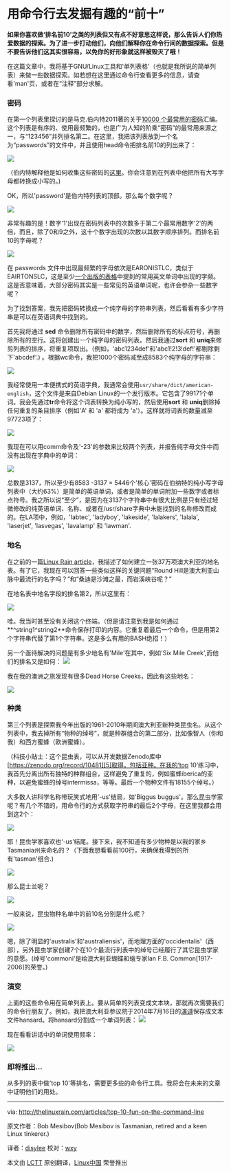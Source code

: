 用命令行去发掘有趣的“前十”
================================================================================

**如果你喜欢做‘排名前10’之类的列表但又有点不好意思这样说，那么告诉人们你热爱数据的探索。为了进一步打动他们，向他们解释你在命令行间的数据探索。但是不要告诉他们这其实很容易，以免你的好形象就这样被毁灭了哦！**

在这篇文章中，我将基于GNU/Linux工具和'单列表格'（也就是我所说的简单列表）来做一些数据探索。如若想在这里通过命令行查看更多的信息，请查看'man'页，或者在“注释”部分求解。

### 密码 ###

在第一个列表里探讨的是马克.伯内特2011著的关于[10000 个最常用的密码][1]汇编。这个列表是有序的、使用最频繁的，也是广为人知的阶乘“密码”的最常用来源之一，与“123456”并列排名第二。在这里，我把该列表放到一个名为“passwords”的文件中，并且使用head命令把排名前10的列出来了：

![](http://thelinuxrain.com/content/01-articles/67-top-10-fun-on-the-command-line/1.png)

（伯内特解释他是如何收集这些密码的[这里][2]。你会注意到在列表中他把所有大写字母都转换成小写的。)

OK，所以'password'是伯内特列表的顶部。那么每个数字呢？

![](http://thelinuxrain.com/content/01-articles/67-top-10-fun-on-the-command-line/2.png)

非常有趣的是！数字'1'出现在密码列表中的次数多于第二个最常用数字'2'的两倍，而且，除了0和9之外，这十个数字出现的次数以其数字顺序排列。而排名前10的字母呢？

![](http://thelinuxrain.com/content/01-articles/67-top-10-fun-on-the-command-line/3.png)

在 passwords 文件中出现最频繁的字母依次是EARONISTLC，类似于EAIRTONSLC，这是至少[一个出版的表格][3]中提到的常用英文单词中出现的字频。这是否意味着，大部分密码其实是一些常见的英语单词呢，也许会参杂一些数字呢？

为了找到答案，我先把密码转换成一个纯字母的字符串列表，然后看看有多少字符串是可以在英语词典中找到的。

首先我将通过 **sed** 命令删除所有密码中的数字，然后删除所有的标点符号，再删除所有的空行。这将创建出一个纯字母的密码列表。然后我通过**sort** 和 **uniq**来修剪列表的排序，将重复项取出。（例如，'abc1234def'和'abc1!2!3!def!'都剔除剩下'abcdef'.) 。根据wc命令，我把1000个密码减至成8583个纯字母的字符串：

![](http://thelinuxrain.com/content/01-articles/67-top-10-fun-on-the-command-line/4.png)

我经常使用一本便携式的英语字典，我通常会使用`usr/share/dict/american-english`，这个文件是来自Debian Linux的一个发行版本。它包含了99171个单词。我会先通过**tr**命令将这个词表转换为纯小写的，然后使用**sort** 和 **uniq**删除掉任何重复的条目排序（例如'A' 和 'a' 都将成为 'a'）。这样就将词表的数量减至97723项了：

![](http://thelinuxrain.com/content/01-articles/67-top-10-fun-on-the-command-line/5.png)

我现在可以用comm命令及'-23'的参数来比较两个列表，并报告纯字母文件中而没有出现在字典中的单词：

![](http://thelinuxrain.com/content/01-articles/67-top-10-fun-on-the-command-line/6.png)

总数是3137，所以至少有8583 -3137 = 5446个'核心'密码在伯纳特的纯小写字母列表中（大约63%）是简单的英语单词，或者是简单的单词附加一些数字或者标点符号。我之所以说“至少”，是因为在3137个字符串中有很大比例是只有经过轻微修改的纯英语单词、名称、或者在/usr/share字典中未能找到的名称修改而成的。在LA项中，例如，'labtec', 'ladyboy', 'lakeside', 'lalakers', 'lalala', 'laserjet', 'lasvegas', 'lavalamp' 和 'lawman'.

### 地名 ###

在之前的一篇[Linux Rain article][4]，我描述了如何建立一张37万项澳大利亚的地名表。有了它，我现在可以回答一些类似这样的关键问题“Round Hill是澳大利亚山脉中最流行的名字吗？”和“桑迪是沙滩之最，而岩溪峡谷呢？”

在地名表中地名字段的排名第2，所以这里有：

![](http://thelinuxrain.com/content/01-articles/67-top-10-fun-on-the-command-line/7.png)

哇。我当时甚至没有关闭这个终端。（但是请注意到我是如何通过**\^string1\^string2**命令保存打印的内容。它重复着最后一个命令，但是用第2个字符串代替了第1个字符串。这是多么有用的BASH绝招！）

另一个亟待解决的问题是有多少地名有'Mile'在其中，例如'Six Mile Creek',而他们的排名又是如何：
![](http://thelinuxrain.com/content/01-articles/67-top-10-fun-on-the-command-line/8.png)

我在我的澳洲之旅发现有很多Dead Horse Creeks，因此有这些地名：

![](http://thelinuxrain.com/content/01-articles/67-top-10-fun-on-the-command-line/9.png)


### 种类 ###

第三个列表是探索我今年出版的1961-2010年期间澳大利亚新种类昆虫名。从这个列表中，我去掉所有“物种的绰号”，就是种群组合的第二部分，比如像智人（你和我）和西方蜜蜂（欧洲蜜蜂）。

（科技小贴士：这个昆虫表，可以从开发数据Zenodo库中[https://zenodo.org/record/10481][5]取得，包括亚种。在我的‘top 10’练习中，我首先分离出所有独特的种群组合，这样避免了重复的，例如蜜蜂iberica的亚种，以避免蜜蜂的绰号intermissa，等等。最后一个物种文件有18155个绰号。）

大多数人讲科学名称带玩笑式地用'-us'结局，如'Biggus buggus'。那么昆虫学家呢？有几个不错的，用命令行的方式获取字符串的最后2个字母，在这里我都会用到这2个：

![](http://thelinuxrain.com/content/01-articles/67-top-10-fun-on-the-command-line/10.png)

耶！昆虫学家喜欢也‘-us’结尾。接下来，我不知道有多少物种是以我的家乡Tasmania州来命名的？（下面我想看看前100行，来确保我得到的所有'tasman'组合.)

![](http://thelinuxrain.com/content/01-articles/67-top-10-fun-on-the-command-line/11.png)

那么昆士兰呢？

![](http://thelinuxrain.com/content/01-articles/67-top-10-fun-on-the-command-line/12.png)

一般来说，昆虫物种名单中的前10名分别是什么呢？

![](http://thelinuxrain.com/content/01-articles/67-top-10-fun-on-the-command-line/13.png)

嗯，除了明显的'australis'和'australiensis'，而地理方面的'occidentalis'（西部），另外昆虫学家创建7个在10个最流行列表中的绰号已经履行了其它昆虫学家的意愿。(绰号'commoni'是给澳大利亚蝴蝶和蛾专家Ian F.B. Common[1917-2006]的荣誉。)

### 演变 ###

上面的这些命令用在简单列表上。要从简单的列表变成文本块，那就再次需要我们的命令行朋友了。例如，我把澳大利亚参议院于2014年7月16日的[演讲][6]保存成文本文件hansard。将hansard分割成一个单词列表：
![](http://thelinuxrain.com/content/01-articles/67-top-10-fun-on-the-command-line/14.png)


现在看看讲话中的单词使用频率：

![](http://thelinuxrain.com/content/01-articles/67-top-10-fun-on-the-command-line/15.png)

### 即将推出... ###

从多列的表中做'top 10'等排名，需要更多些的命令行工具。我将会在未来的文章中证明他们的用处。


--------------------------------------------------------------------------------

via: http://thelinuxrain.com/articles/top-10-fun-on-the-command-line

原文作者：Bob Mesibov(Bob Mesibov is Tasmanian, retired and a keen Linux tinkerer.)

译者：[disylee](https://github.com/译者ID) 校对：[wxy](https://github.com/wxy)

本文由 [LCTT](https://github.com/LCTT/TranslateProject) 原创翻译，[Linux中国](http://linux.cn/) 荣誉推出

[1]:https://xato.net/passwords/more-top-worst-passwords/#.U8eD13AvDy0
[2]:https://xato.net/passwords/how-i-collect-passwords/#.U8eEdnAvDy0
[3]:http://www.rinkworks.com/words/letterfreq.shtml
[4]:http://www.thelinuxrain.com/articles/building-a-gazetteer-table-from-kml-files
[5]:https://zenodo.org/record/10481
[6]:http://parlinfo.aph.gov.au/parlInfo/search/display/display.w3p;db=CHAMBER;id=chamber%2Fhansards%2F232fa1a8-d7e8-4b22-9018-1a99b5a96812%2F0025;query=Id%3A%22chamber%2Fhansards%2F232fa1a8-d7e8-4b22-9018-1a99b5a96812%2F0000%22
